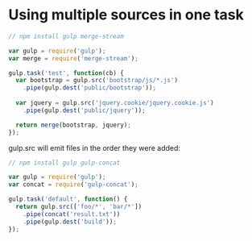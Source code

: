 # Using multiple sources in one task

```js
// npm install gulp merge-stream

var gulp = require('gulp');
var merge = require('merge-stream');

gulp.task('test', function(cb) {
  var bootstrap = gulp.src('bootstrap/js/*.js')
    .pipe(gulp.dest('public/bootstrap'));
    
  var jquery = gulp.src('jquery.cookie/jquery.cookie.js')
    .pipe(gulp.dest('public/jquery'));

  return merge(bootstrap, jquery);
});
```

gulp.src will emit files in the order they were added:

```js
// npm install gulp gulp-concat

var gulp = require('gulp');
var concat = require('gulp-concat');

gulp.task('default', function() {
  return gulp.src(['foo/*', 'bar/*'])
    .pipe(concat('result.txt'))
    .pipe(gulp.dest('build'));
});

